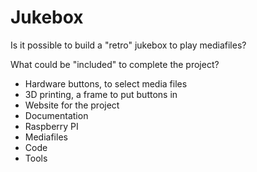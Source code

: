 # Jukebox
Is it possible to build a "retro" jukebox to play mediafiles?

What could be "included" to complete the project?
- Hardware buttons, to select media files
- 3D printing, a frame to put buttons in
- Website for the project
- Documentation
- Raspberry PI
- Mediafiles
- Code
- Tools

